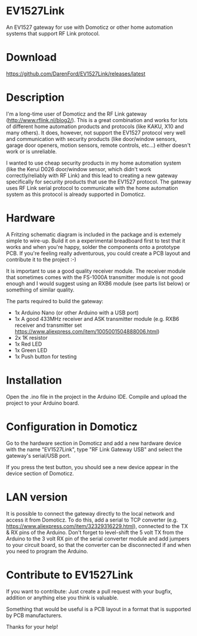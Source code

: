 
# EV1527Link
An EV1527 gateway for use with Domoticz or other home automation systems that support RF Link protocol.

# Download
https://github.com/DarenFord/EV1527Link/releases/latest

# Description
I'm a long-time user of Domoticz and the RF Link gateway (http://www.rflink.nl/blog2/). This is a great combination and works for lots of different home automation products and protocols (like KAKU, X10 and many others). It does, however, not support the EV1527 protocol very well and communication with security products (like door/window sensors, garage door openers, motion sensors, remote controls, etc...) either doesn't work or is unreliable.

I wanted to use cheap security products in my home automation system (like the Kerui D026 door/window sensor, which didn't work correctly/reliably with RF Link) and this lead to creating a new gateway specifically for security products that use the EV1527 protocol. The gateway uses RF Link serial protocol to communicate with the home automation system as this protocol is already supported in Domoticz.

# Hardware
A Fritzing schematic diagram is included in the package and is extemely simple to wire-up. Build it on a experimental breadboard first to test that it works and when you're happy, solder the components onto a prototype PCB. If you're feeling really adventurous, you could create a PCB layout and contribute it to the project :-)

It is important to use a good quality receiver module. The receiver module that sometimes comes with the FS-1000A transmitter module is not good enough and I would suggest using an RXB6 module (see parts list below) or something of similar quality.

The parts required to build the gateway:
- 1x Arduino Nano (or other Arduino with a USB port)
- 1x A good 433MHz receiver and ASK transmitter module (e.g. RXB6 receiver and transmitter set https://www.aliexpress.com/item/1005001504888006.html)
- 2x 1K resistor
- 1x Red LED
- 1x Green LED
- 1x Push button for testing

# Installation
Open the .ino file in the project in the Arduino IDE. Compile and upload the project to your Arduino board.

# Configuration in Domoticz
Go to the hardware section in Domoticz and add a new hardware device with the name "EV1527Link", type "RF Link Gateway USB" and select the gateway's serial/USB port.

If you press the test button, you should see a new device appear in the device section of Domoticz.

# LAN version
It is possible to connect the gateway directly to the local network and access it from Domoticz. To do this, add a serial to TCP converter (e.g. https://www.aliexpress.com/item/32329316229.html), connected to the TX & RX pins of the Arduino. Don't forget to level-shift the 5 volt TX from the Arduino to the 3 volt RX pin of the serial converter module and add jumpers to your circuit board, so that the converter can be disconnected if and when you need to program the Arduino.

# Contribute to EV1527Link
If you want to contribute: Just create a pull request with your bugfix, addition or anything else you think is valuable.

Something that would be useful is a PCB layout in a format that is supported by PCB manufacturers.

Thanks for your help!